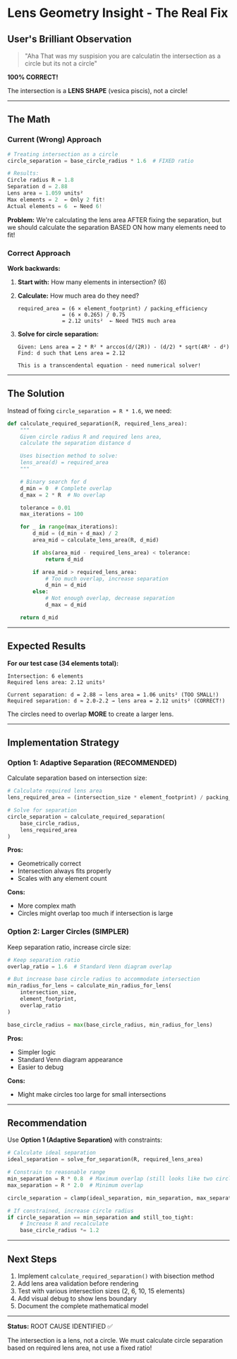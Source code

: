 # Lens Geometry Insight - The Real Fix

## User's Brilliant Observation

> "Aha That was my suspision you are calculatin the intersection as a circle but its not a circle"

**100% CORRECT!**

The intersection is a **LENS SHAPE** (vesica piscis), not a circle!

---

## The Math

### Current (Wrong) Approach

```python
# Treating intersection as a circle
circle_separation = base_circle_radius * 1.6  # FIXED ratio

# Results:
Circle radius R = 1.8
Separation d = 2.88
Lens area = 1.059 units²
Max elements = 2  ← Only 2 fit!
Actual elements = 6  ← Need 6!
```

**Problem:** We're calculating the lens area AFTER fixing the separation, but we should calculate the separation BASED ON how many elements need to fit!

### Correct Approach

**Work backwards:**

1. **Start with:** How many elements in intersection? (6)
2. **Calculate:** How much area do they need?
   ```
   required_area = (6 × element_footprint) / packing_efficiency
                 = (6 × 0.265) / 0.75
                 = 2.12 units²  ← Need THIS much area
   ```

3. **Solve for circle separation:**
   ```
   Given: Lens area = 2 * R² * arccos(d/(2R)) - (d/2) * sqrt(4R² - d²)
   Find: d such that Lens area = 2.12

   This is a transcendental equation - need numerical solver!
   ```

---

## The Solution

Instead of fixing `circle_separation = R * 1.6`, we need:

```python
def calculate_required_separation(R, required_lens_area):
    """
    Given circle radius R and required lens area,
    calculate the separation distance d

    Uses bisection method to solve:
    lens_area(d) = required_area
    """

    # Binary search for d
    d_min = 0  # Complete overlap
    d_max = 2 * R  # No overlap

    tolerance = 0.01
    max_iterations = 100

    for _ in range(max_iterations):
        d_mid = (d_min + d_max) / 2
        area_mid = calculate_lens_area(R, d_mid)

        if abs(area_mid - required_lens_area) < tolerance:
            return d_mid

        if area_mid > required_lens_area:
            # Too much overlap, increase separation
            d_min = d_mid
        else:
            # Not enough overlap, decrease separation
            d_max = d_mid

    return d_mid
```

---

## Expected Results

**For our test case (34 elements total):**

```
Intersection: 6 elements
Required lens area: 2.12 units²

Current separation: d = 2.88 → lens area = 1.06 units² (TOO SMALL!)
Required separation: d ≈ 2.0-2.2 → lens area = 2.12 units² (CORRECT!)
```

The circles need to overlap **MORE** to create a larger lens.

---

## Implementation Strategy

### Option 1: Adaptive Separation (RECOMMENDED)

Calculate separation based on intersection size:

```python
# Calculate required lens area
lens_required_area = (intersection_size * element_footprint) / packing_eff

# Solve for separation
circle_separation = calculate_required_separation(
    base_circle_radius,
    lens_required_area
)
```

**Pros:**
- Geometrically correct
- Intersection always fits properly
- Scales with any element count

**Cons:**
- More complex math
- Circles might overlap too much if intersection is large

### Option 2: Larger Circles (SIMPLER)

Keep separation ratio, increase circle size:

```python
# Keep separation ratio
overlap_ratio = 1.6  # Standard Venn diagram overlap

# But increase base circle radius to accommodate intersection
min_radius_for_lens = calculate_min_radius_for_lens(
    intersection_size,
    element_footprint,
    overlap_ratio
)

base_circle_radius = max(base_circle_radius, min_radius_for_lens)
```

**Pros:**
- Simpler logic
- Standard Venn diagram appearance
- Easier to debug

**Cons:**
- Might make circles too large for small intersections

---

## Recommendation

Use **Option 1 (Adaptive Separation)** with constraints:

```python
# Calculate ideal separation
ideal_separation = solve_for_separation(R, required_lens_area)

# Constrain to reasonable range
min_separation = R * 0.8  # Maximum overlap (still looks like two circles)
max_separation = R * 2.0  # Minimum overlap

circle_separation = clamp(ideal_separation, min_separation, max_separation)

# If constrained, increase circle radius
if circle_separation == min_separation and still_too_tight:
    # Increase R and recalculate
    base_circle_radius *= 1.2
```

---

## Next Steps

1. Implement `calculate_required_separation()` with bisection method
2. Add lens area validation before rendering
3. Test with various intersection sizes (2, 6, 10, 15 elements)
4. Add visual debug to show lens boundary
5. Document the complete mathematical model

---

**Status:** ROOT CAUSE IDENTIFIED ✅

The intersection is a lens, not a circle. We must calculate circle separation based on required lens area, not use a fixed ratio!
